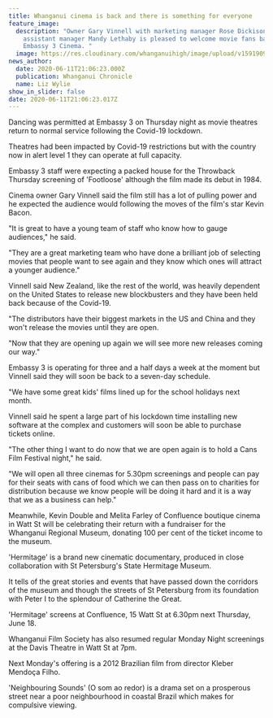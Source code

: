 ```yaml
---
title: Whanganui cinema is back and there is something for everyone
feature_image:
  description: "Owner Gary Vinnell with marketing manager Rose Dickison and
    assistant manager Mandy Lethaby is pleased to welcome movie fans back to the
    Embassy 3 Cinema. "
  image: https://res.cloudinary.com/whanganuihigh/image/upload/v1591909631/News/Rose_Dickison._ex_Chron_12.6.20.jpg
news_author:
  date: 2020-06-11T21:06:23.000Z
  publication: Whanganui Chronicle
  name: Liz Wylie
show_in_slider: false
date: 2020-06-11T21:06:23.017Z
---
```

Dancing was permitted at Embassy 3 on Thursday night as movie theatres return to normal service following the Covid-19 lockdown.

Theatres had been impacted by Covid-19 restrictions but with the country now in alert level 1 they can operate at full capacity.

Embassy 3 staff were expecting a packed house for the Throwback Thursday screening of 'Footloose' although the film made its debut in 1984.

Cinema owner Gary Vinnell said the film still has a lot of pulling power and he expected the audience would following the moves of the film's star Kevin Bacon.

"It is great to have a young team of staff who know how to gauge audiences," he said.

"They are a great marketing team who have done a brilliant job of selecting movies that people want to see again and they know which ones will attract a younger audience."

Vinnell said New Zealand, like the rest of the world, was heavily dependent on the United States to release new blockbusters and they have been held back because of the Covid-19.

"The distributors have their biggest markets in the US and China and they won't release the movies until they are open.

"Now that they are opening up again we will see more new releases coming our way."

Embassy 3 is operating for three and a half days a week at the moment but Vinnell said they will soon be back to a seven-day schedule.

"We have some great kids' films lined up for the school holidays next month.

Vinnell said he spent a large part of his lockdown time installing new software at the complex and customers will soon be able to purchase tickets online.

"The other thing I want to do now that we are open again is to hold a Cans Film Festival night," he said.

"We will open all three cinemas for 5.30pm screenings and people can pay for their seats with cans of food which we can then pass on to charities for distribution because we know people will be doing it hard and it is a way that we as a business can help."

Meanwhile, Kevin Double and Melita Farley of Confluence boutique cinema in Watt St will be celebrating their return with a fundraiser for the Whanganui Regional Museum, donating 100 per cent of the ticket income to the museum.

'Hermitage' is a brand new cinematic documentary, produced in close collaboration with St Petersburg's State Hermitage Museum.

It tells of the great stories and events that have passed down the corridors of the museum and though the streets of St Petersburg from its foundation with Peter I to the splendour of Catherine the Great.

'Hermitage' screens at Confluence, 15 Watt St at 6.30pm next Thursday, June 18.

Whanganui Film Society has also resumed regular Monday Night screenings at the Davis Theatre in Watt St at 7pm.

Next Monday's offering is a 2012 Brazilian film from director Kleber Mendoça Filho.

'Neighbouring Sounds' (O som ao redor) is a drama set on a prosperous street near a poor neighbourhood in coastal Brazil which makes for compulsive viewing.